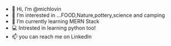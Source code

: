 - 👋 Hi, I’m @michlovin
- 👀 I’m interested in ...FOOD,Nature,pottery,science and camping 
- 🌱 I’m currently learning MERN Stack
- 💻 Intrested in learning python too!
- 📫 you can reach me on LinkedIn

<!---
michlovin/michlovin is a ✨ special ✨ repository because its `README.md` (this file) appears on your GitHub profile.
You can click the Preview link to take a look at your changes.
--->
